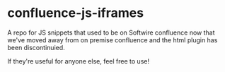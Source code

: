 # confluence-js-iframes
A repo for JS snippets that used to be on Softwire confluence now that we've moved away from on premise confluence and the html plugin has been discontinuied.

If they're useful for anyone else, feel free to use!
